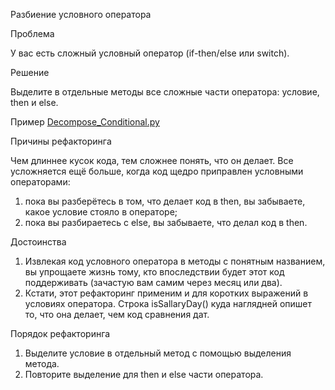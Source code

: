 Разбиение условного оператора

Проблема

У вас есть сложный условный оператор (if-then/else или switch).

Решение

Выделите в отдельные методы все сложные части оператора: условие, then и else.

Пример 
<a href="https://github.com/helenasilkina/refactoring/blob/master/Decompose_Conditional.py">Decompose_Conditional.py</a>

Причины рефакторинга

Чем длиннее кусок кода, тем сложнее понять, что он делает. Все усложняется ещё больше, когда код щедро приправлен условными операторами:

1. пока вы разберётесь в том, что делает код в then, вы забываете, какое условие стояло в операторе;
2. пока вы разбираетесь с else, вы забываете, что делал код в then.

Достоинства

1. Извлекая код условного оператора в методы с понятным названием, вы упрощаете жизнь тому, кто впоследствии будет этот код поддерживать (зачастую вам самим через месяц или два).
2. Кстати, этот рефакторинг применим и для коротких выражений в условиях оператора. Строка isSallaryDay() куда наглядней опишет то, что она делает, чем код сравнения дат.

Порядок рефакторинга

1. Выделите условие в отдельный метод с помощью выделения метода.
2. Повторите выделение для then и else части оператора.
